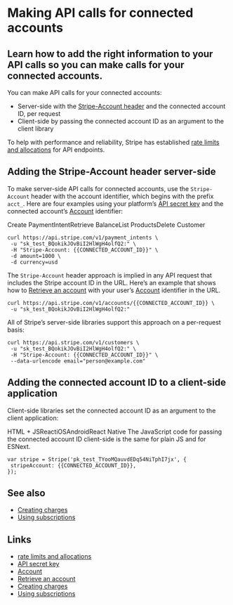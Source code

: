 # Making API calls for connected accounts

## Learn how to add the right information to your API calls so you can make calls for your connected accounts.

You can make API calls for your connected accounts:

- Server-side with the [Stripe-Account
header](https://docs.stripe.com/connect/authentication#stripe-account-header)
and the connected account ID, per request
- Client-side by passing the connected account ID as an argument to the client
library

To help with performance and reliability, Stripe has established [rate limits
and allocations](https://docs.stripe.com/rate-limits) for API endpoints.

## Adding the Stripe-Account header server-side

To make server-side API calls for connected accounts, use the `Stripe-Account`
header with the account identifier, which begins with the prefix `acct_`. Here
are four examples using your platform’s [API secret
key](https://docs.stripe.com/keys) and the connected account’s
[Account](https://docs.stripe.com/api/accounts) identifier:

Create PaymentIntentRetrieve BalanceList ProductsDelete Customer
```
curl https://api.stripe.com/v1/payment_intents \
 -u "sk_test_BQokikJOvBiI2HlWgH4olfQ2:" \
 -H "Stripe-Account: {{CONNECTED_ACCOUNT_ID}}" \
 -d amount=1000 \
 -d currency=usd
```

The `Stripe-Account` header approach is implied in any API request that includes
the Stripe account ID in the URL. Here’s an example that shows how to [Retrieve
an account](https://docs.stripe.com/api/accounts/retrieve) with your user’s
[Account](https://docs.stripe.com/api/accounts) identifier in the URL.

```
curl https://api.stripe.com/v1/accounts/{{CONNECTED_ACCOUNT_ID}} \
 -u "sk_test_BQokikJOvBiI2HlWgH4olfQ2:"
```

All of Stripe’s server-side libraries support this approach on a per-request
basis:

```
curl https://api.stripe.com/v1/customers \
 -u "sk_test_BQokikJOvBiI2HlWgH4olfQ2:" \
 -H "Stripe-Account: {{CONNECTED_ACCOUNT_ID}}" \
 --data-urlencode email="person@example.com"
```

## Adding the connected account ID to a client-side application

Client-side libraries set the connected account ID as an argument to the client
application:

HTML + JSReactiOSAndroidReact Native
The JavaScript code for passing the connected account ID client-side is the same
for plain JS and for ESNext.

```
var stripe = Stripe('pk_test_TYooMQauvdEDq54NiTphI7jx', {
 stripeAccount: {{CONNECTED_ACCOUNT_ID}},
});
```

## See also

- [Creating charges](https://docs.stripe.com/connect/charges)
- [Using subscriptions](https://docs.stripe.com/connect/subscriptions)

## Links

- [rate limits and allocations](https://docs.stripe.com/rate-limits)
- [API secret key](https://docs.stripe.com/keys)
- [Account](https://docs.stripe.com/api/accounts)
- [Retrieve an account](https://docs.stripe.com/api/accounts/retrieve)
- [Creating charges](https://docs.stripe.com/connect/charges)
- [Using subscriptions](https://docs.stripe.com/connect/subscriptions)